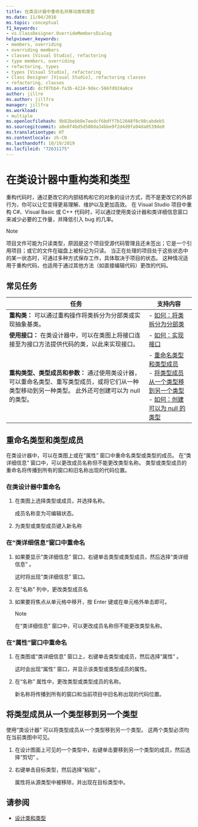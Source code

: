 ```yaml
---
title: 在类设计器中重命名并移动类和类型
ms.date: 11/04/2016
ms.topic: conceptual
f1_keywords:
- vs.ClassDesigner.OverrideMembersDialog
helpviewer_keywords:
- members, overriding
- overriding members
- classes [Visual Studio], refactoring
- type members, overriding
- refactoring, types
- types [Visual Studio], refactoring
- Class Designer [Visual Studio], refactoring classes
- refactoring, classes
ms.assetid: dcf07bb4-fa3b-4224-9dec-566fd924a8ce
author: jillre
ms.author: jillfra
manager: jillfra
ms.workload:
- multiple
ms.openlocfilehash: 9b82bebb8e7eedcf6bdff7b12048f8c98cabdeb5
ms.sourcegitcommit: a8e8f4bd5d508da34bbe9f2d4d9fa94da0539de0
ms.translationtype: HT
ms.contentlocale: zh-CN
ms.lasthandoff: 10/19/2019
ms.locfileid: "72631175"
---
```

# <a name="refactor-classes-and-types-in-class-designer"></a>在类设计器中重构类和类型

重构代码时，通过更改它的内部结构和它的对象的设计方式，而不是更改它的外部行为，你可以让它变得更易理解、维护以及更加高效。 在 Visual Studio 项目中重构 C#、Visual Basic 或 C++ 代码时，可以通过使用类设计器和类详细信息窗口来减少必要的工作量，并降低引入 bug 的几率。

> [!NOTE]
> 项目文件可能为只读类型，原因是这个项目受源代码管理且还未签出；它是一个引用项目；或它的文件在磁盘上被标记为只读。 当正在处理的项目处于这些状态中的某一状态时，可通过多种方式保存工作，具体取决于项目的状态。 这种情况适用于重构代码，也适用于通过其他方法（如直接编辑代码）更改的代码。

## <a name="common-tasks"></a>常见任务

|任务|支持内容|
|----------| - |
|**重构类：** 可以通过重构操作将类拆分为分部类或实现抽象基类。|-   [如何：将类拆分为分部类](how-to-split-a-class-into-partial-classes.md)|
|**使用接口：** 在类设计器中，可以在类图上将接口连接至为接口方法提供代码的类，以此来实现接口。|-   [如何：实现接口](how-to-implement-an-interface.md)|
|**重构类型、类型成员和参数：** 通过使用类设计器，可以重命名类型、重写类型成员，或将它们从一种类型移动到另一种类型。 此外还可创建可以为 null 的类型。|-   [重命名类型和类型成员](#rename-types-and-type-members)<br />-   [将类型成员从一个类型移到另一个类型](#move-type-members-from-one-type-to-another)<br />-   [如何：创建可以为 null 的类型](how-to-create-a-nullable-type.md)|

## <a name="rename-types-and-type-members"></a>重命名类型和类型成员

在类设计器中，可以在类图上或在“属性”  窗口中重命名类型或类型的成员。 在“类详细信息”  窗口中，可以更改成员名称但不能更改类型名称。 类型或类型成员的重命名将传播到所有的窗口和旧名称出现的代码位置。

### <a name="rename-in-the-class-designer"></a>在类设计器中重命名

1. 在类图上选择类型或成员，并选择名称。

     成员名称变为可编辑状态。

2. 为类型或类型成员键入新名称

### <a name="rename-in-the-class-details-window"></a>在“类详细信息”窗口中重命名

1. 如果要显示“类详细信息”  窗口，右键单击类型或类型成员，然后选择“类详细信息”  。

     这时将出现“类详细信息”  窗口。

2. 在“名称”  列中，更改类型成员名

3. 如果要将焦点从单元格中移开，按 Enter  键或在单元格外单击即可。

    > [!NOTE]
    > 在“类详细信息”  窗口中，可以更改成员名称但不能更改类型名称。

### <a name="rename-in-the-properties-window"></a>在“属性”窗口中重命名

1. 在类图或“类详细信息”  窗口上，右键单击类型或成员，然后选择“属性”  。

     这时会出现“属性”  窗口，并显示该类型或类型成员的属性。

2. 在“名称”  属性中，更改类型或类型成员的名称。

     新名称将传播到所有的窗口和当前项目中旧名称出现的代码位置。

## <a name="move-type-members-from-one-type-to-another"></a>将类型成员从一个类型移到另一个类型

使用“类设计器”  可以将类型成员从一个类型移到另一个类型。 这两个类型必须均在当前类图中可见。

1. 在设计图面上可见的一个类型中，右键单击要移到另一个类型的成员，然后选择“剪切”  。

2. 右键单击目标类型，然后选择“粘贴”  。

     属性将从源类型中被移除，并出现在目标类型中。

## <a name="see-also"></a>请参阅

- [设计类和类型](designing-and-viewing-classes-and-types.md)